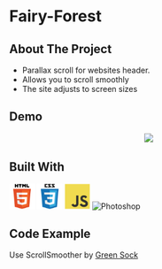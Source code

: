 # Fairy-Forest

## About The Project

- Parallax scroll for websites header.  
- Allows you to scroll smoothly     
- The site adjusts to screen sizes 

## Demo

<p align="center">
<img src="https://github.com/RomanyanaSol/Fairy-Forest/blob/main/demo.gif" >
</p>

## Built With

<img src = 'https://raw.githubusercontent.com/devicons/devicon/master/icons/html5/html5-original-wordmark.svg' width="46" height="46" alt="HTML"/> <img src = 'https://raw.githubusercontent.com/devicons/devicon/master/icons/css3/css3-original-wordmark.svg' width="46" height="46" alt="CSS" /> <img src = 'https://raw.githubusercontent.com/devicons/devicon/master/icons/javascript/javascript-original.svg' width="46" height="46" alt="CSS" /> <img src="https://raw.githubusercontent.com/danielcranney/readme-generator/main/public/icons/skills/photoshop-colored.svg" width="46" height="46" alt="Photoshop" />

## Code Example

Use ScrollSmoother by <a href = "https://greensock.com/scrollsmoother/">Green Sock</a>

